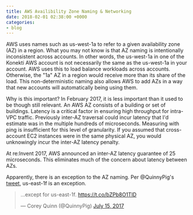```yaml
---
title: AWS Availibility Zone Naming & Networking
date: 2018-02-01 02:38:00 +0000
categories:
- blog
---
```

AWS uses names such as us-west-1a to refer to a given availability zone (AZ) in a region. What you may not know is that AZ naming
is intentionally inconsistent across accounts. In other words, the us-west-1a in one of the Konekti AWS account is not
necessarily the same as the us-west-1a in your account. AWS uses this to load balance workloads across accounts. Otherwise, the
"1a" AZ in a region would receive more than its share of the load. This non-deterministic naming also allows AWS to add AZs in a way
that new accounts will automatically being using them.

Why is this important? In February 2017, it is less important than it used to be though still relevant. An AWS AZ consists of a building
or set of buildings. Latency is a critical factor in ensuring high throughput for intra-VPC traffic. Previously inter-AZ traversal could incur latency that I'd estimate was in the multiple hundreds of microseconds. Measuring with ping is insufficient for
this level of granularity. If you assumed that cross-account EC2 instances were in the same physical AZ, you would unknowingly
incur the inter-AZ latency penalty.

At re:Invent 2017, AWS announced an inter-AZ latency guarantee of 25 microseconds. This eliminates much of the concern about latency between AZs.

Apparently, there is an exception to the AZ naming. Per @QuinnyPig's [tweet](https://twitter.com/quinnypig/status/886271525984256000), us-east-1f is an exception. 

<blockquote class="twitter-tweet" data-lang="en"><p lang="en" dir="ltr">…except for us-east-1f. <a href="https://t.co/bZPb8O1TID">https://t.co/bZPb8O1TID</a></p>&mdash; Corey Quinn (@QuinnyPig) <a href="https://twitter.com/QuinnyPig/status/886271525984256000?ref_src=twsrc%5Etfw">July 15, 2017</a></blockquote>
<script async src="https://platform.twitter.com/widgets.js" charset="utf-8"></script>